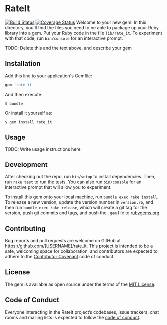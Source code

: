 # RateIt
[![Build Status](https://travis-ci.org/jjinkxy/rate_it.svg?branch=master)](https://travis-ci.org/jjinkxy/rate_it) [![Coverage Status](https://coveralls.io/repos/github/jjinkxy/rate_it/badge.svg?branch=master)](https://coveralls.io/github/jjinkxy/rate_it?branch=master)
Welcome to your new gem! In this directory, you'll find the files you need to be able to package up your Ruby library into a gem. Put your Ruby code in the file `lib/rate_it`. To experiment with that code, run `bin/console` for an interactive prompt.

TODO: Delete this and the text above, and describe your gem

## Installation

Add this line to your application's Gemfile:

```ruby
gem 'rate_it'
```

And then execute:

    $ bundle

Or install it yourself as:

    $ gem install rate_it

## Usage

TODO: Write usage instructions here

## Development

After checking out the repo, run `bin/setup` to install dependencies. Then, run `rake test` to run the tests. You can also run `bin/console` for an interactive prompt that will allow you to experiment.

To install this gem onto your local machine, run `bundle exec rake install`. To release a new version, update the version number in `version.rb`, and then run `bundle exec rake release`, which will create a git tag for the version, push git commits and tags, and push the `.gem` file to [rubygems.org](https://rubygems.org).

## Contributing

Bug reports and pull requests are welcome on GitHub at https://github.com/[USERNAME]/rate_it. This project is intended to be a safe, welcoming space for collaboration, and contributors are expected to adhere to the [Contributor Covenant](http://contributor-covenant.org) code of conduct.

## License

The gem is available as open source under the terms of the [MIT License](https://opensource.org/licenses/MIT).

## Code of Conduct

Everyone interacting in the RateIt project’s codebases, issue trackers, chat rooms and mailing lists is expected to follow the [code of conduct](https://github.com/[USERNAME]/rate_it/blob/master/CODE_OF_CONDUCT.md).
